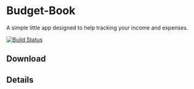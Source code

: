 # Budget-Book
A simple little app designed to help tracking your income and expenses.


[![Build Status](https://travis-ci.org/Kellojo/Budget-Book.svg?branch=master)](https://travis-ci.org/Kellojo/Budget-Book)



## Download


## Details 
